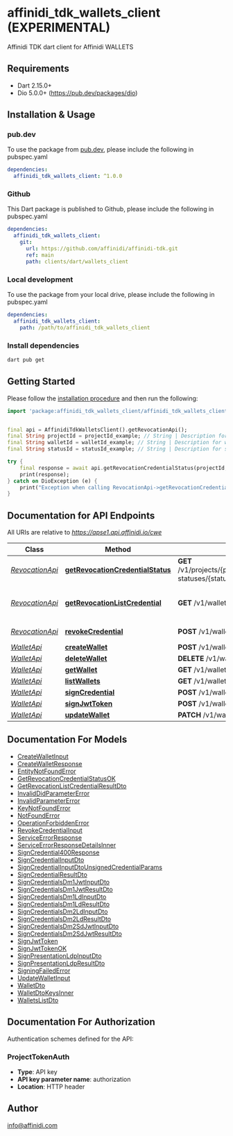 # affinidi_tdk_wallets_client (EXPERIMENTAL)

Affinidi TDK dart client for Affinidi WALLETS

## Requirements

- Dart 2.15.0+
- Dio 5.0.0+ (https://pub.dev/packages/dio)

## Installation & Usage

### pub.dev

To use the package from [pub.dev](https://pub.dev), please include the following in pubspec.yaml

```yaml
dependencies:
  affinidi_tdk_wallets_client: ^1.0.0
```

### Github

This Dart package is published to Github, please include the following in pubspec.yaml

```yaml
dependencies:
  affinidi_tdk_wallets_client:
    git:
      url: https://github.com/affinidi/affinidi-tdk.git
      ref: main
      path: clients/dart/wallets_client
```

### Local development

To use the package from your local drive, please include the following in pubspec.yaml

```yaml
dependencies:
  affinidi_tdk_wallets_client:
    path: /path/to/affinidi_tdk_wallets_client
```

### Install dependencies

```bash
dart pub get
```

## Getting Started

Please follow the [installation procedure](#installation--usage) and then run the following:

```dart
import 'package:affinidi_tdk_wallets_client/affinidi_tdk_wallets_client.dart';


final api = AffinidiTdkWalletsClient().getRevocationApi();
final String projectId = projectId_example; // String | Description for projectId.
final String walletId = walletId_example; // String | Description for walletId.
final String statusId = statusId_example; // String | Description for statusId.

try {
    final response = await api.getRevocationCredentialStatus(projectId, walletId, statusId);
    print(response);
} catch on DioException (e) {
    print("Exception when calling RevocationApi->getRevocationCredentialStatus: $e\n");
}

```

## Documentation for API Endpoints

All URIs are relative to *https://apse1.api.affinidi.io/cwe*

| Class                                   | Method                                                                                  | HTTP request                                                                       | Description                        |
| --------------------------------------- | --------------------------------------------------------------------------------------- | ---------------------------------------------------------------------------------- | ---------------------------------- |
| [_RevocationApi_](doc/RevocationApi.md) | [**getRevocationCredentialStatus**](doc/RevocationApi.md#getrevocationcredentialstatus) | **GET** /v1/projects/{projectId}/wallets/{walletId}/revocation-statuses/{statusId} |
| [_RevocationApi_](doc/RevocationApi.md) | [**getRevocationListCredential**](doc/RevocationApi.md#getrevocationlistcredential)     | **GET** /v1/wallets/{walletId}/revocation-list/{listId}                            | Return revocation list credential. |
| [_RevocationApi_](doc/RevocationApi.md) | [**revokeCredential**](doc/RevocationApi.md#revokecredential)                           | **POST** /v1/wallets/{walletId}/revoke                                             | Revoke Credential.                 |
| [_WalletApi_](doc/WalletApi.md)         | [**createWallet**](doc/WalletApi.md#createwallet)                                       | **POST** /v1/wallets                                                               |
| [_WalletApi_](doc/WalletApi.md)         | [**deleteWallet**](doc/WalletApi.md#deletewallet)                                       | **DELETE** /v1/wallets/{walletId}                                                  |
| [_WalletApi_](doc/WalletApi.md)         | [**getWallet**](doc/WalletApi.md#getwallet)                                             | **GET** /v1/wallets/{walletId}                                                     |
| [_WalletApi_](doc/WalletApi.md)         | [**listWallets**](doc/WalletApi.md#listwallets)                                         | **GET** /v1/wallets                                                                |
| [_WalletApi_](doc/WalletApi.md)         | [**signCredential**](doc/WalletApi.md#signcredential)                                   | **POST** /v1/wallets/{walletId}/sign-credential                                    |
| [_WalletApi_](doc/WalletApi.md)         | [**signJwtToken**](doc/WalletApi.md#signjwttoken)                                       | **POST** /v1/wallets/{walletId}/sign-jwt                                           |
| [_WalletApi_](doc/WalletApi.md)         | [**updateWallet**](doc/WalletApi.md#updatewallet)                                       | **PATCH** /v1/wallets/{walletId}                                                   |

## Documentation For Models

- [CreateWalletInput](doc/CreateWalletInput.md)
- [CreateWalletResponse](doc/CreateWalletResponse.md)
- [EntityNotFoundError](doc/EntityNotFoundError.md)
- [GetRevocationCredentialStatusOK](doc/GetRevocationCredentialStatusOK.md)
- [GetRevocationListCredentialResultDto](doc/GetRevocationListCredentialResultDto.md)
- [InvalidDidParameterError](doc/InvalidDidParameterError.md)
- [InvalidParameterError](doc/InvalidParameterError.md)
- [KeyNotFoundError](doc/KeyNotFoundError.md)
- [NotFoundError](doc/NotFoundError.md)
- [OperationForbiddenError](doc/OperationForbiddenError.md)
- [RevokeCredentialInput](doc/RevokeCredentialInput.md)
- [ServiceErrorResponse](doc/ServiceErrorResponse.md)
- [ServiceErrorResponseDetailsInner](doc/ServiceErrorResponseDetailsInner.md)
- [SignCredential400Response](doc/SignCredential400Response.md)
- [SignCredentialInputDto](doc/SignCredentialInputDto.md)
- [SignCredentialInputDtoUnsignedCredentialParams](doc/SignCredentialInputDtoUnsignedCredentialParams.md)
- [SignCredentialResultDto](doc/SignCredentialResultDto.md)
- [SignCredentialsDm1JwtInputDto](doc/SignCredentialsDm1JwtInputDto.md)
- [SignCredentialsDm1JwtResultDto](doc/SignCredentialsDm1JwtResultDto.md)
- [SignCredentialsDm1LdInputDto](doc/SignCredentialsDm1LdInputDto.md)
- [SignCredentialsDm1LdResultDto](doc/SignCredentialsDm1LdResultDto.md)
- [SignCredentialsDm2LdInputDto](doc/SignCredentialsDm2LdInputDto.md)
- [SignCredentialsDm2LdResultDto](doc/SignCredentialsDm2LdResultDto.md)
- [SignCredentialsDm2SdJwtInputDto](doc/SignCredentialsDm2SdJwtInputDto.md)
- [SignCredentialsDm2SdJwtResultDto](doc/SignCredentialsDm2SdJwtResultDto.md)
- [SignJwtToken](doc/SignJwtToken.md)
- [SignJwtTokenOK](doc/SignJwtTokenOK.md)
- [SignPresentationLdpInputDto](doc/SignPresentationLdpInputDto.md)
- [SignPresentationLdpResultDto](doc/SignPresentationLdpResultDto.md)
- [SigningFailedError](doc/SigningFailedError.md)
- [UpdateWalletInput](doc/UpdateWalletInput.md)
- [WalletDto](doc/WalletDto.md)
- [WalletDtoKeysInner](doc/WalletDtoKeysInner.md)
- [WalletsListDto](doc/WalletsListDto.md)

## Documentation For Authorization

Authentication schemes defined for the API:

### ProjectTokenAuth

- **Type**: API key
- **API key parameter name**: authorization
- **Location**: HTTP header

## Author

info@affinidi.com
